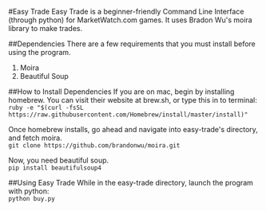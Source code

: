 #Easy Trade
Easy Trade is a beginner-friendly Command Line Interface (through python) for MarketWatch.com games. It uses Bradon Wu's moira library to make trades.  

##Dependencies
There are a few requirements that you must install before using the program.  
1. Moira  
2. Beautiful Soup  

##How to Install Dependencies
If you are on mac, begin by installing homebrew. You can visit their website at brew.sh, or type this in to terminal:
`ruby -e "$(curl -fsSL https://raw.githubusercontent.com/Homebrew/install/master/install)"`  

Once homebrew installs, go ahead and navigate into easy-trade's directory, and fetch moira.  
`git clone https://github.com/brandonwu/moira.git`

Now, you need beautiful soup.  
`pip install beautifulsoup4`

##Using Easy Trade
While in the easy-trade directory, launch the program with python:  
`python buy.py`